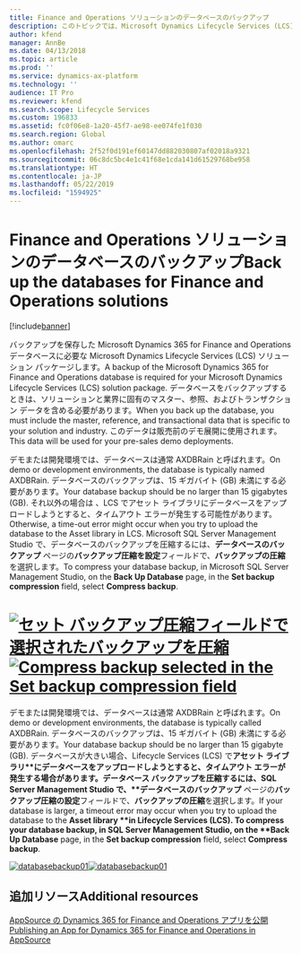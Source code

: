```yaml
---
title: Finance and Operations ソリューションのデータベースのバックアップ
description: このトピックでは、Microsoft Dynamics Lifecycle Services (LCS) ソリューション パッケージに必要なデータベースのバックアップに関する情報を提供します。
author: kfend
manager: AnnBe
ms.date: 04/13/2018
ms.topic: article
ms.prod: ''
ms.service: dynamics-ax-platform
ms.technology: ''
audience: IT Pro
ms.reviewer: kfend
ms.search.scope: Lifecycle Services
ms.custom: 196833
ms.assetid: fc0f06e8-1a20-45f7-ae98-ee074fe1f030
ms.search.region: Global
ms.author: omarc
ms.openlocfilehash: 2f52f0d191ef60147dd882030807af02018a9321
ms.sourcegitcommit: 06c8dc5bc4e1c41f68e1cda141d61529768be958
ms.translationtype: HT
ms.contentlocale: ja-JP
ms.lasthandoff: 05/22/2019
ms.locfileid: "1594925"
---
```

# <a name="back-up-the-databases-for-finance-and-operations-solutions"></a><span data-ttu-id="ab99f-103">Finance and Operations ソリューションのデータベースのバックアップ</span><span class="sxs-lookup"><span data-stu-id="ab99f-103">Back up the databases for Finance and Operations solutions</span></span>

[!include[banner](../includes/banner.md)]

<span data-ttu-id="ab99f-104">バックアップを保存した Microsoft Dynamics 365 for Finance and Operations データベースに必要な Microsoft Dynamics Lifecycle Services (LCS) ソリューション パッケージします。</span><span class="sxs-lookup"><span data-stu-id="ab99f-104">A backup of the Microsoft Dynamics 365 for Finance and Operations database is required for your Microsoft Dynamics Lifecycle Services (LCS) solution package.</span></span> <span data-ttu-id="ab99f-105">データベースをバックアップするときは、ソリューションと業界に固有のマスター、参照、およびトランザクション データを含める必要があります。</span><span class="sxs-lookup"><span data-stu-id="ab99f-105">When you back up the database, you must include the master, reference, and transactional data that is specific to your solution and industry.</span></span> <span data-ttu-id="ab99f-106">このデータは販売前のデモ展開に使用されます。</span><span class="sxs-lookup"><span data-stu-id="ab99f-106">This data will be used for your pre-sales demo deployments.</span></span>

<span data-ttu-id="ab99f-107">デモまたは開発環境では、データベースは通常 AXDBRain と呼ばれます。</span><span class="sxs-lookup"><span data-stu-id="ab99f-107">On demo or development environments, the database is typically named AXDBRain.</span></span> <span data-ttu-id="ab99f-108">データベースのバックアップは、15 ギガバイト (GB) 未満にする必要があります。</span><span class="sxs-lookup"><span data-stu-id="ab99f-108">Your database backup should be no larger than 15 gigabytes (GB).</span></span> <span data-ttu-id="ab99f-109">それ以外の場合は 、LCS でアセット ライブラリにデータベースをアップロードしようとすると、タイムアウト エラーが発生する可能性があります。</span><span class="sxs-lookup"><span data-stu-id="ab99f-109">Otherwise, a time-out error might occur when you try to upload the database to the Asset library in LCS.</span></span> <span data-ttu-id="ab99f-110">Microsoft SQL Server Management Studio で、データベースのバックアップを圧縮するには、**データベースのバックアップ** ページの**バックアップ圧縮を設定**フィールドで、**バックアップの圧縮**を選択します。</span><span class="sxs-lookup"><span data-stu-id="ab99f-110">To compress your database backup, in Microsoft SQL Server Management Studio, on the **Back Up Database** page, in the **Set backup compression** field, select **Compress backup**.</span></span>

<a name="compress-backup-selected-in-the-set-backup-compression-fieldmediadatabasebackup01jpgmediadatabasebackup01jpg"></a><span data-ttu-id="ab99f-111">[![セット バックアップ圧縮フィールドで選択されたバックアップを圧縮](./media/databasebackup01.jpg)](./media/databasebackup01.jpg)</span><span class="sxs-lookup"><span data-stu-id="ab99f-111">[![Compress backup selected in the Set backup compression field](./media/databasebackup01.jpg)](./media/databasebackup01.jpg)</span></span>
=======
<span data-ttu-id="ab99f-112">デモまたは開発環境では、データベースは通常 AXDBRain と呼ばれます。</span><span class="sxs-lookup"><span data-stu-id="ab99f-112">On demo or development environments, the database is typically called AXDBRain.</span></span> <span data-ttu-id="ab99f-113">データベースのバックアップは、15 ギガバイト (GB) 未満にする必要があります。</span><span class="sxs-lookup"><span data-stu-id="ab99f-113">Your database backup should be no larger than 15 gigabyte (GB).</span></span> <span data-ttu-id="ab99f-114">データベースが大きい場合、Lifecycle Services (LCS) で<strong>アセット ライブラリ**にデータベースをアップロードしようとすると、タイムアウト エラーが発生する場合があります。データベース バックアップを圧縮するには、SQL Server Management Studio で、**データベースのバックアップ</strong> ページの<strong>バックアップ圧縮の設定</strong>フィールドで、<strong>バックアップの圧縮</strong>を選択します。</span><span class="sxs-lookup"><span data-stu-id="ab99f-114">If your database is larger, a timeout error may occur when you try to upload the database to the <strong>Asset library \*\*in Lifecycle Services (LCS). To compress your database backup, in SQL Server Management Studio, on the \*\*Back Up Database</strong> page, in the <strong>Set backup compression</strong> field, select <strong>Compress backup</strong>.</span></span> 

<span data-ttu-id="ab99f-115">[![databasebackup01](./media/databasebackup01.jpg)](./media/databasebackup01.jpg)</span><span class="sxs-lookup"><span data-stu-id="ab99f-115">[![databasebackup01](./media/databasebackup01.jpg)](./media/databasebackup01.jpg)</span></span>

## <a name="additional-resources"></a><span data-ttu-id="ab99f-116">追加リソース</span><span class="sxs-lookup"><span data-stu-id="ab99f-116">Additional resources</span></span>

[<span data-ttu-id="ab99f-117">AppSource の Dynamics 365 for Finance and Operations アプリを公開</span><span class="sxs-lookup"><span data-stu-id="ab99f-117">Publishing an App for Dynamics 365 for Finance and Operations in AppSource</span></span>](lcs-solutions-app-source.md)
